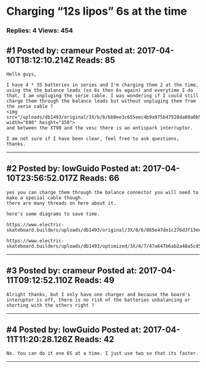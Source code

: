 # Charging &ldquo;12s lipos&rdquo; 6s at the time

### Replies: 4 Views: 454

## \#1 Posted by: crameur Posted at: 2017-04-10T18:12:10.214Z Reads: 85

```
Hello guys,
 
I have 4 * 3S batteries in series and I'm charging them 2 at the time, using the the balance leads (so 6s then 6s again) and everytime I do that, I am unpluging the serie cable. I was wondering if I could still charge them through the balance leads but without unpluging them from the serie cable ?
<img src="/uploads/db1493/original/3X/b/b/bb0ee3c655eec4b9a975b47528da08a0b55281bb.jpg" width="690" height="350">
and between the XT90 and the vesc there is an antispark interruptor.

I am not sure if I have been clear, feel free to ask questions, thanks.
```

---
## \#2 Posted by: lowGuido Posted at: 2017-04-10T23:56:52.017Z Reads: 66

```
yes you can charge them through the balance connector you will need to make a special cable though.
there are many threads on here about it.

here's some diagrams to save time.

https://www.electric-skateboard.builders/uploads/db1493/original/3X/8/6/865e47de1c276d3f13eede6b9af194274f7b3e0a.jpg

https://www.electric-skateboard.builders/uploads/db1493/optimized/3X/4/7/47a647b6ab2a48a5cd5402f021eb13f68d0e7953_1_690x388.jpg
```

---
## \#3 Posted by: crameur Posted at: 2017-04-11T09:12:52.110Z Reads: 49

```
Alright thanks, but I only have one charger and because the board's interuptor is off, there is no risk of the batteries unbalancing or shorting with the others right ?
```

---
## \#4 Posted by: lowGuido Posted at: 2017-04-11T11:20:28.126Z Reads: 42

```
No. You can do it one 6S at a time. I just use two so that its faster.
```

---
